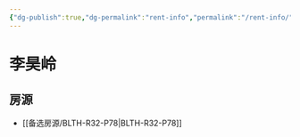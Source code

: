 ```yaml
---
{"dg-publish":true,"dg-permalink":"rent-info","permalink":"/rent-info/"}
---
```



# 李昊岭

## 房源

- [[备选房源/BLTH-R32-P78\|BLTH-R32-P78]]

